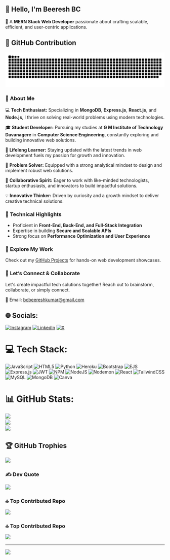 ## 👋 Hello, I'm Beeresh BC  

🚀 A **MERN Stack Web Developer** passionate about crafting scalable, efficient, and user-centric applications. 


## 🐍 GitHub Contribution  

<picture>
  <source media="(prefers-color-scheme: dark)" srcset="https://raw.githubusercontent.com/Platane/snk/output/github-contribution-grid-snake-dark.svg" />
  <source media="(prefers-color-scheme: light)" srcset="https://raw.githubusercontent.com/Platane/snk/output/github-contribution-grid-snake.svg" />
  <img alt="github-snake" src="https://raw.githubusercontent.com/Platane/snk/output/github-contribution-grid-snake.svg" />
</picture>



### 🌟 **About Me**  
💻 **Tech Enthusiast:** Specializing in **MongoDB**, **Express.js**, **React.js**, and **Node.js**, I thrive on solving real-world problems using modern technologies.  

🎓 **Student Developer:** Pursuing my studies at **G M Institute of Technology Davanagere** in **Computer Science Engineering**, constantly exploring and building innovative web solutions.

🌱 **Lifelong Learner:** Staying updated with the latest trends in web development fuels my passion for growth and innovation.  

🔧 **Problem Solver:** Equipped with a strong analytical mindset to design and implement robust web solutions.  

🤝 **Collaborative Spirit:** Eager to work with like-minded technologists, startup enthusiasts, and innovators to build impactful solutions.  

💡 **Innovative Thinker:** Driven by curiosity and a growth mindset to deliver creative technical solutions.

### 🔑 **Technical Highlights**  
- Proficient in **Front-End, Back-End, and Full-Stack Integration**  
- Expertise in building **Secure and Scalable APIs**  
- Strong focus on **Performance Optimization and User Experience**  

### 📂 **Explore My Work**  
Check out my [GitHub Projects](https://github.com/beereshbc) for hands-on web development showcases.  

### 💬 **Let’s Connect & Collaborate**  
Let's create impactful tech solutions together! Reach out to brainstorm, collaborate, or simply connect.  

📧 Email: bcbeereshkumar@gmail.com 



## 🌐 Socials:
[![Instagram](https://img.shields.io/badge/Instagram-%23E4405F.svg?logo=Instagram&logoColor=white)](https://instagram.com/beera____) [![LinkedIn](https://img.shields.io/badge/LinkedIn-%230077B5.svg?logo=linkedin&logoColor=white)](https://linkedin.com/in/www.linkedin.com/in/beereshkumar-b-c-004397341) [![X](https://img.shields.io/badge/X-black.svg?logo=X&logoColor=white)](https://x.com/https://x.com/BBchatrad?s=08) 

# 💻 Tech Stack:
![JavaScript](https://img.shields.io/badge/javascript-%23323330.svg?style=for-the-badge&logo=javascript&logoColor=%23F7DF1E) ![HTML5](https://img.shields.io/badge/html5-%23E34F26.svg?style=for-the-badge&logo=html5&logoColor=white) ![Python](https://img.shields.io/badge/python-3670A0?style=for-the-badge&logo=python&logoColor=ffdd54) ![Heroku](https://img.shields.io/badge/heroku-%23430098.svg?style=for-the-badge&logo=heroku&logoColor=white) ![Bootstrap](https://img.shields.io/badge/bootstrap-%238511FA.svg?style=for-the-badge&logo=bootstrap&logoColor=white) ![EJS](https://img.shields.io/badge/ejs-%23B4CA65.svg?style=for-the-badge&logo=ejs&logoColor=black) ![Express.js](https://img.shields.io/badge/express.js-%23404d59.svg?style=for-the-badge&logo=express&logoColor=%2361DAFB) ![JWT](https://img.shields.io/badge/JWT-black?style=for-the-badge&logo=JSON%20web%20tokens) ![NPM](https://img.shields.io/badge/NPM-%23CB3837.svg?style=for-the-badge&logo=npm&logoColor=white) ![NodeJS](https://img.shields.io/badge/node.js-6DA55F?style=for-the-badge&logo=node.js&logoColor=white) ![Nodemon](https://img.shields.io/badge/NODEMON-%23323330.svg?style=for-the-badge&logo=nodemon&logoColor=%BBDEAD) ![React](https://img.shields.io/badge/react-%2320232a.svg?style=for-the-badge&logo=react&logoColor=%2361DAFB) ![TailwindCSS](https://img.shields.io/badge/tailwindcss-%2338B2AC.svg?style=for-the-badge&logo=tailwind-css&logoColor=white) ![MySQL](https://img.shields.io/badge/mysql-4479A1.svg?style=for-the-badge&logo=mysql&logoColor=white) ![MongoDB](https://img.shields.io/badge/MongoDB-%234ea94b.svg?style=for-the-badge&logo=mongodb&logoColor=white) ![Canva](https://img.shields.io/badge/Canva-%2300C4CC.svg?style=for-the-badge&logo=Canva&logoColor=white)
# 📊 GitHub Stats:
![](https://github-readme-stats.vercel.app/api?username=beereshbc&theme=dark&hide_border=false&include_all_commits=true&count_private=false)<br/>
![](https://github-readme-streak-stats.herokuapp.com/?user=beereshbc&theme=dark&hide_border=false)<br/>
![](https://github-readme-stats.vercel.app/api/top-langs/?username=beereshbc&theme=dark&hide_border=false&include_all_commits=true&count_private=false&layout=compact)

## 🏆 GitHub Trophies
![](https://github-profile-trophy.vercel.app/?username=beereshbc&theme=radical&no-frame=false&no-bg=true&margin-w=4)

### ✍️ Dev Quote
![](https://quotes-github-readme.vercel.app/api?type=horizontal&theme=radical)

### 🔝 Top Contributed Repo
![](https://github-contributor-stats.vercel.app/api?username=beereshbc&limit=5&theme=dark&combine_all_yearly_contributions=true)



### 🔝 Top Contributed Repo
![](https://github-contributor-stats.vercel.app/api?username=beereshbc&limit=5&theme=dark&combine_all_yearly_contributions=true)

---
[![](https://visitcount.itsvg.in/api?id=beereshbc&icon=3&color=8)](https://visitcount.itsvg.in)

<!-- Proudly created with GPRM ( https://gprm.itsvg.in ) -->

